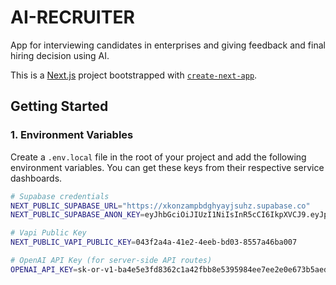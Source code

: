 # AI-RECRUITER
App for interviewing candidates in enterprises and giving feedback and final hiring decision using AI.

This is a [Next.js](https://nextjs.org) project bootstrapped with [`create-next-app`](https://github.com/vercel/next.js/tree/canary/packages/create-next-app).

## Getting Started

### 1. Environment Variables

Create a `.env.local` file in the root of your project and add the following environment variables. You can get these keys from their respective service dashboards.

```bash
# Supabase credentials
NEXT_PUBLIC_SUPABASE_URL="https://xkonzampbdghyayjsuhz.supabase.co"
NEXT_PUBLIC_SUPABASE_ANON_KEY=eyJhbGciOiJIUzI1NiIsInR5cCI6IkpXVCJ9.eyJpc3MiOiJzdXBhYmFzZSIsInJlZiI6Inhrb256YW1wYmRnaHlheWpzdWh6Iiwicm9sZSI6ImFub24iLCJpYXQiOjE3NDc3NTgzNjQsImV4cCI6MjA2MzMzNDM2NH0.salBgAWJxFOgHUp63FX4h-kJbPdVx1rORnGPnHVCWyc

# Vapi Public Key
NEXT_PUBLIC_VAPI_PUBLIC_KEY=043f2a4a-41e2-4eeb-bd03-8557a46ba007

# OpenAI API Key (for server-side API routes)
OPENAI_API_KEY=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
